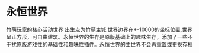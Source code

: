 # 永恒世界

竹萌玩家的核心活动世界 出生点为竹萌主城 世界边界在+-10000的坐标位置,世界呈正方形，可自由建筑。永恒世界的生存是原版基础上的趣味生存，添加了一些不干扰原版游戏性的基础性和趣味性插件。永恒世界的主世界不会再重置或更换存档
